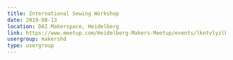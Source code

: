 ```yaml
---
title: International Sewing Workshop
date: 2019-08-13
location: DAI Makerspace, Heidelberg
link: https://www.meetup.com/Heidelberg-Makers-Meetup/events/lkntvlyzlbrb/
usergroup: makershd
type: usergroup
---
```


